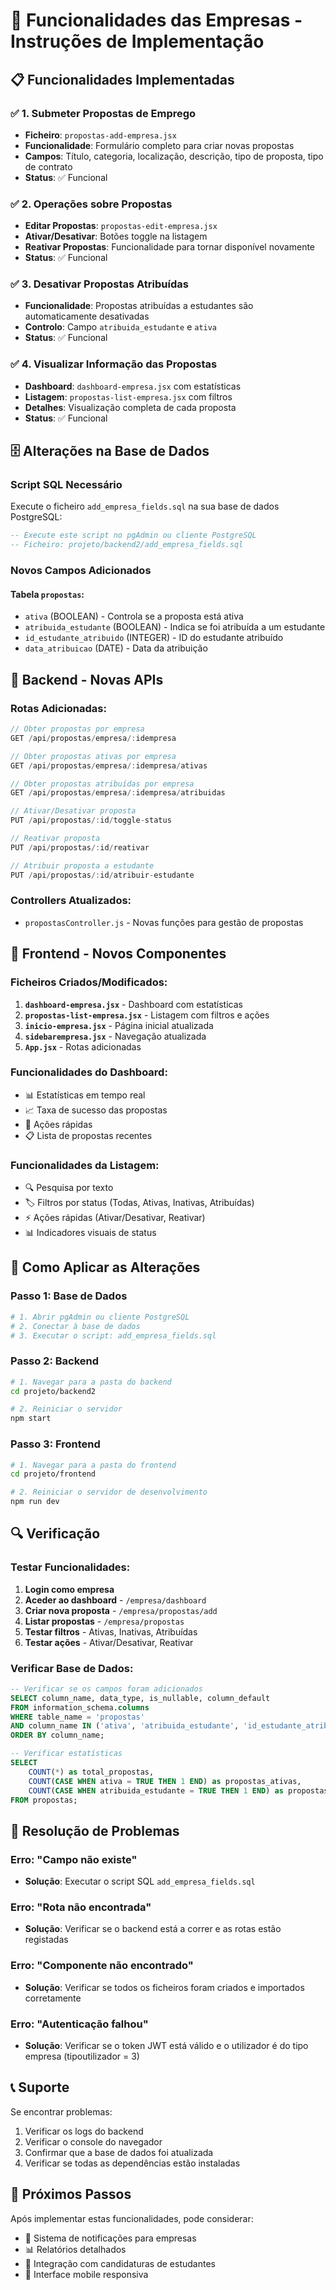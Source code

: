 # 🏢 Funcionalidades das Empresas - Instruções de Implementação

## 📋 Funcionalidades Implementadas

### ✅ 1. Submeter Propostas de Emprego
- **Ficheiro**: `propostas-add-empresa.jsx`
- **Funcionalidade**: Formulário completo para criar novas propostas
- **Campos**: Título, categoria, localização, descrição, tipo de proposta, tipo de contrato
- **Status**: ✅ Funcional

### ✅ 2. Operações sobre Propostas
- **Editar Propostas**: `propostas-edit-empresa.jsx`
- **Ativar/Desativar**: Botões toggle na listagem
- **Reativar Propostas**: Funcionalidade para tornar disponível novamente
- **Status**: ✅ Funcional

### ✅ 3. Desativar Propostas Atribuídas
- **Funcionalidade**: Propostas atribuídas a estudantes são automaticamente desativadas
- **Controlo**: Campo `atribuida_estudante` e `ativa`
- **Status**: ✅ Funcional

### ✅ 4. Visualizar Informação das Propostas
- **Dashboard**: `dashboard-empresa.jsx` com estatísticas
- **Listagem**: `propostas-list-empresa.jsx` com filtros
- **Detalhes**: Visualização completa de cada proposta
- **Status**: ✅ Funcional

## 🗄️ Alterações na Base de Dados

### Script SQL Necessário
Execute o ficheiro `add_empresa_fields.sql` na sua base de dados PostgreSQL:

```sql
-- Execute este script no pgAdmin ou cliente PostgreSQL
-- Ficheiro: projeto/backend2/add_empresa_fields.sql
```

### Novos Campos Adicionados

#### Tabela `propostas`:
- `ativa` (BOOLEAN) - Controla se a proposta está ativa
- `atribuida_estudante` (BOOLEAN) - Indica se foi atribuída a um estudante
- `id_estudante_atribuido` (INTEGER) - ID do estudante atribuído
- `data_atribuicao` (DATE) - Data da atribuição

## 🔧 Backend - Novas APIs

### Rotas Adicionadas:
```javascript
// Obter propostas por empresa
GET /api/propostas/empresa/:idempresa

// Obter propostas ativas por empresa
GET /api/propostas/empresa/:idempresa/ativas

// Obter propostas atribuídas por empresa
GET /api/propostas/empresa/:idempresa/atribuidas

// Ativar/Desativar proposta
PUT /api/propostas/:id/toggle-status

// Reativar proposta
PUT /api/propostas/:id/reativar

// Atribuir proposta a estudante
PUT /api/propostas/:id/atribuir-estudante
```

### Controllers Atualizados:
- `propostasController.js` - Novas funções para gestão de propostas

## 🎨 Frontend - Novos Componentes

### Ficheiros Criados/Modificados:
1. **`dashboard-empresa.jsx`** - Dashboard com estatísticas
2. **`propostas-list-empresa.jsx`** - Listagem com filtros e ações
3. **`inicio-empresa.jsx`** - Página inicial atualizada
4. **`sidebarempresa.jsx`** - Navegação atualizada
5. **`App.jsx`** - Rotas adicionadas

### Funcionalidades do Dashboard:
- 📊 Estatísticas em tempo real
- 📈 Taxa de sucesso das propostas
- 🔄 Ações rápidas
- 📋 Lista de propostas recentes

### Funcionalidades da Listagem:
- 🔍 Pesquisa por texto
- 🏷️ Filtros por status (Todas, Ativas, Inativas, Atribuídas)
- ⚡ Ações rápidas (Ativar/Desativar, Reativar)
- 📊 Indicadores visuais de status

## 🚀 Como Aplicar as Alterações

### Passo 1: Base de Dados
```bash
# 1. Abrir pgAdmin ou cliente PostgreSQL
# 2. Conectar à base de dados
# 3. Executar o script: add_empresa_fields.sql
```

### Passo 2: Backend
```bash
# 1. Navegar para a pasta do backend
cd projeto/backend2

# 2. Reiniciar o servidor
npm start
```

### Passo 3: Frontend
```bash
# 1. Navegar para a pasta do frontend
cd projeto/frontend

# 2. Reiniciar o servidor de desenvolvimento
npm run dev
```

## 🔍 Verificação

### Testar Funcionalidades:
1. **Login como empresa**
2. **Aceder ao dashboard** - `/empresa/dashboard`
3. **Criar nova proposta** - `/empresa/propostas/add`
4. **Listar propostas** - `/empresa/propostas`
5. **Testar filtros** - Ativas, Inativas, Atribuídas
6. **Testar ações** - Ativar/Desativar, Reativar

### Verificar Base de Dados:
```sql
-- Verificar se os campos foram adicionados
SELECT column_name, data_type, is_nullable, column_default
FROM information_schema.columns 
WHERE table_name = 'propostas' 
AND column_name IN ('ativa', 'atribuida_estudante', 'id_estudante_atribuido', 'data_atribuicao')
ORDER BY column_name;

-- Verificar estatísticas
SELECT 
    COUNT(*) as total_propostas,
    COUNT(CASE WHEN ativa = TRUE THEN 1 END) as propostas_ativas,
    COUNT(CASE WHEN atribuida_estudante = TRUE THEN 1 END) as propostas_atribuidas
FROM propostas;
```

## 🐛 Resolução de Problemas

### Erro: "Campo não existe"
- **Solução**: Executar o script SQL `add_empresa_fields.sql`

### Erro: "Rota não encontrada"
- **Solução**: Verificar se o backend está a correr e as rotas estão registadas

### Erro: "Componente não encontrado"
- **Solução**: Verificar se todos os ficheiros foram criados e importados corretamente

### Erro: "Autenticação falhou"
- **Solução**: Verificar se o token JWT está válido e o utilizador é do tipo empresa (tipoutilizador = 3)

## 📞 Suporte

Se encontrar problemas:
1. Verificar os logs do backend
2. Verificar o console do navegador
3. Confirmar que a base de dados foi atualizada
4. Verificar se todas as dependências estão instaladas

## 🎯 Próximos Passos

Após implementar estas funcionalidades, pode considerar:
- 📧 Sistema de notificações para empresas
- 📊 Relatórios detalhados
- 🔗 Integração com candidaturas de estudantes
- 📱 Interface mobile responsiva
